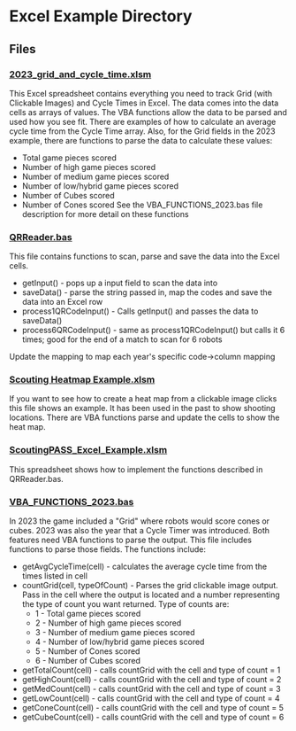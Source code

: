 # Excel Example Directory

## Files

### [2023_grid_and_cycle_time.xlsm](2023_grid_and_cycle_time.xlsm)

This Excel spreadsheet contains everything you need to track Grid (with Clickable Images) and Cycle Times in Excel.  The data comes into the data
cells as arrays of values.   The VBA functions allow the data to be parsed and used how you see fit.  There are examples of how to calculate an average
cycle time from the Cycle Time array.   Also, for the Grid fields in the 2023 example, there are functions to parse the data to calculate these values:
* Total game pieces scored
* Number of high game pieces scored
* Number of medium game pieces scored
* Number of low/hybrid game pieces scored
* Number of Cubes scored
* Number of Cones scored
See the VBA_FUNCTIONS_2023.bas file description for more detail on these functions

### [QRReader.bas](QRReader.bas)

This file contains functions to scan, parse and save the data into the Excel cells.
* getInput() - pops up a input field to scan the data into
* saveData() - parse the string passed in, map the codes and save the data into an Excel row
* process1QRCodeInput() - Calls getInput() and passes the data to saveData()
* process6QRCodeInput() - same as process1QRCodeInput() but calls it 6 times; good for the end of a match to scan for 6 robots

Update the mapping to map each year's specific code->column mapping

### [Scouting Heatmap Example.xlsm](Scouting%20Heatmap%20Example.xlsm)

If you want to see how to create a heat map from a clickable image clicks this file shows an example.  It has been used in the past to show shooting
locations.  There are VBA functions parse and update the cells to show the heat map.

### [ScoutingPASS_Excel_Example.xlsm](ScoutingPASS_Excel_Example.xlsm)

This spreadsheet shows how to implement the functions described in QRReader.bas.  

### [VBA_FUNCTIONS_2023.bas](VBA_FUNCTIONS_2023.bas)

In 2023 the game included a "Grid" where robots would score cones or cubes.  2023 was also the year that a Cycle Timer was introduced.  Both features
need VBA functions to parse the output.  This file includes functions to parse those fields.  The functions include:
* getAvgCycleTime(cell) - calculates the average cycle time from the times listed in cell
* countGrid(cell, typeOfCount) - Parses the grid clickable image output.  Pass in the cell where the output is located and a number representing the type
of count you want returned.  Type of counts are:
  * 1 - Total game pieces scored
  * 2 - Number of high game pieces scored
  * 3 - Number of medium game pieces scored
  * 4 - Number of low/hybrid game pieces scored
  * 5 - Number of Cones scored
  * 6 - Number of Cubes scored
* getTotalCount(cell) - calls countGrid with the cell and type of count = 1
* getHighCount(cell) - calls countGrid with the cell and type of count = 2
* getMedCount(cell) - calls countGrid with the cell and type of count = 3
* getLowCount(cell) - calls countGrid with the cell and type of count = 4
* getConeCount(cell) - calls countGrid with the cell and type of count = 5
* getCubeCount(cell) - calls countGrid with the cell and type of count = 6
